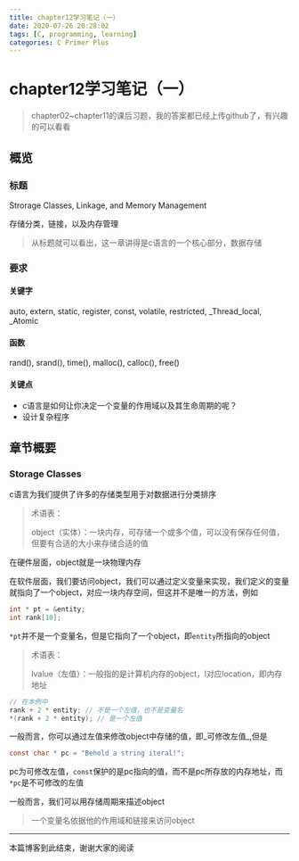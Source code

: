 ```yaml
---
title: chapter12学习笔记（一）
date: 2020-07-26 20:28:02
tags: [C, programming, learning]
categories: C Primer Plus
---
```


# chapter12学习笔记（一）

> chapter02\~chapter11的课后习题，我的答案都已经上传github了，有兴趣的可以看看

<!--more-->

## 概览

### 标题

Strorage Classes, Linkage, and Memory Management

存储分类，链接，以及内存管理

> 从标题就可以看出，这一章讲得是c语言的一个核心部分，数据存储

### 要求

#### 关键字

auto, extern, static, register, const, volatile, restricted, \_Thread\_local, \_Atomic

#### 函数

rand(), srand(), time(), malloc(), calloc(), free()

#### 关键点

- c语言是如何让你决定一个变量的作用域以及其生命周期的呢？
- 设计复杂程序

## 章节概要

### Storage Classes

c语言为我们提供了许多的存储类型用于对数据进行分类排序

> 术语表：
>
> object（实体）：一块内存，可存储一个或多个值，可以没有保存任何值，但要有合适的大小来存储合适的值

在硬件层面，object就是一块物理内存

在软件层面，我们要访问object，我们可以通过定义变量来实现，我们定义的变量就指向了一个object，对应一块内存空间，但这并不是唯一的方法，例如

```c
int * pt = &entity;
int rank[10];
```

`*pt`并不是一个变量名，但是它指向了一个object，即`entity`所指向的object

>术语表：
>
>lvalue（左值）：一般指的是计算机内存的object，l对应location，即内存地址

```c
// 在本例中
rank + 2 * entity; // 不是一个左值，也不是变量名
*(rank + 2 * entity); // 是一个左值
```

一般而言，你可以通过左值来修改object中存储的值，即_可修改左值_,但是

```c
const char * pc = "Behold a string iteral!";
```

pc为可修改左值，`const`保护的是pc指向的值，而不是pc所存放的内存地址，而`*pc`是不可修改的左值

一般而言，我们可以用存储周期来描述object

> 一个变量名依据他的作用域和链接来访问object

---

本篇博客到此结束，谢谢大家的阅读
